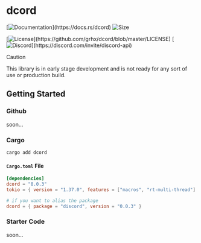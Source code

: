 # dcord

[![Documentation](https://img.shields.io/badge/Docs.rs-gray?logo="docs.rs"&logoColor="yellow")](https://docs.rs/dcord)
![Size](https://img.shields.io/github/languages/code-size/grhx/dcord?label="Size"&color="green")

[![License](https://img.shields.io/github/license/grhx/dcord?label="License"&color="AA55AA")](https://github.com/grhx/dcord/blob/master/LICENSE)
[![Discord](https://img.shields.io/discord/81384788765712384?label="Discord%20API"&logo="discord"&logoColor="7289da"&color="7289da")](https://discord.com/invite/discord-api)

[comment]:<img align="right" src="https://i.imgur.com/QizpY58.png" width="300" />

> [!CAUTION]
>
> This library is in early stage development and is not ready for any sort of use or production build.

## Getting Started

### Github
soon...

### Cargo
```
cargo add dcord
```

#### `Cargo.toml` File
```toml
[dependencies]
dcord = "0.0.3"
tokio = { version = "1.37.0", features = ["macros", "rt-multi-thread"] }

# if you want to alias the package
dcord = { package = "discord", version = "0.0.3" }
```

### Starter Code
soon...

